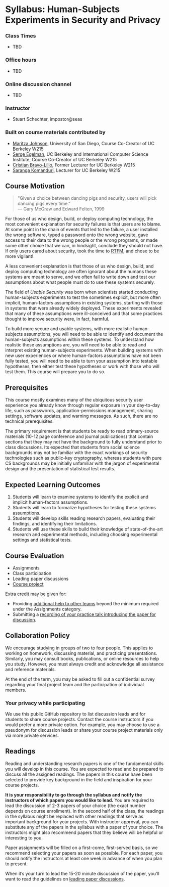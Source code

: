 # Syllabus: Human-Subjects Experiments in Security and Privacy

### Class Times

  - TBD

### Office hours

  - TBD

### Online discussion channel

  - TBD

### Instructor

 - Stuart Schechter, impostor@seas

### Built on course materials contributed by

 - [Maritza Johnson](http://maritzajohnson.com/), University of San Diego, Course Co-Creator of UC Berkeley W215
 - [Serge Egelman](https://www.guanotronic.com/~serge/), UC Berkeley and International Computer Science Institute, Course Co-Creator of UC Berkeley W215
 - [Cristian Bravo-Lillo](https://twitter.com/tamabravolillo), Former Lecturer for UC Berkeley W215
 - [Saranga Komanduri](https://www.ischool.berkeley.edu/people/saranga-komanduri)<!-- http://www.salsite.com/cv -->, Lecturer for UC Berkeley W215


## Course Motivation

> "Given a choice between dancing pigs and security, users will pick dancing pigs every time." \
— Gary McGraw and Edward Felten, 1999

For those of us who design, build, or deploy computing technology, the most convenient explanation for security failures is that users are to blame.  At some point in the chain of events that led to the failure, a user installed the wrong software, typed a password onto the wrong website, gave access to their data to the wrong people or the wrong programs, or made some other choice that we can, in hindsight, conclude they should not have.  If only users cared about security, took the time to [RTFM](https://en.wikipedia.org/wiki/RTFM), and chose to be more vigilant!

A less convenient explanation is that those of us who design, build, and deploy computing technology are often ignorant about the humans these systems are meant to serve, and we often fail to write down and test our assumptions about what people must do to use these systems securely.

The field of _Usable Security_ was born when scientists started conducting human-subjects experiments to test the sometimes explicit, but more often implicit, human-factors assumptions in existing systems, starting with those in systems that were already widely deployed.  These experiments revealed that many of these assumptions were ill-conceived and that some practices thought to improve security were, in fact, harmful.

To build more secure and usable systems, with more realistic human-subjects assumptions, you will need to be able to identify and document the human-subjects assumptions within these systems.  To understand how realistic these assumptions are, you will need to be able to read and interpret existing human-subjects experiments.  When building systems with new user experiences or where human-factors assumptions have not been fully tested, you will need to be able to turn your assumption into testable hypotheses, then either test these hypotheses or work with those who will test them.  This course will prepare you to do so.

## Prerequisites

This course mostly examines many of the ubiquitous security user experience you already know through regular exposure in your day-to-day life, such as passwords, application-permissions management, sharing settings, software updates, and warning messages.  As such, there are no technical prerequisites.

The primary requirement is that students be ready to read primary-source materials (10-12 page conference and journal publications) that contain sections that they may not have the background to fully understand prior to class discussions. Its expected that students from social science backgrounds may not be familiar with the exact workings of security technologies such as public-key cryptography, whereas students with pure CS backgrounds may be initially unfamiliar with the jargon of experimental design and the presentation of statistical test results.

## Expected Learning Outcomes

1. Students will learn to examine systems to identify the explicit and implicit human-factors assumptions.
2. Students will learn to formalize hypotheses for testing these systems assumptions.
3. Students will develop skills reading research papers, evaluating their findings, and identifying their limitations.
4. Students will use these skills to build their knowledge of state-of-the-art research and experimental methods, including choosing experimental settings and statistical tests.

## Course Evaluation

  - Assignments
  - Class participation
  - Leading paper discussions
  - [Course project](/project/)

Extra credit may be given for:
  - Providing [additional help to other teams](/project/helping-others.md) beyond the minimum required under the Assignments category.
  - Submitting a [recording of your practice talk introducing the paper for discussion](/leading-paper-discussions.md).


## Collaboration Policy

We encourage studying in groups of two to four people. This applies to working on homework, discussing material, and practicing presentations. Similarly, you may consult books, publications, or online resources to help you study. However, you must always credit and acknowledge all assistance and reference materials.

At the end of the term, you may be asked to fill out a confidential survey regarding your final project team and the participation of individual members.

### Your privacy while participating

We use this public GitHub repository to list discussion leads and for students to share course projects. Contact the course instructors if you would prefer a more private option. For example, you may choose to use a pseudonym for discussion leads or share your course project materials only via more private services.


## Readings

Reading and understanding research papers is one of the fundamental skills you will develop in this course. You are expected to read and be prepared to discuss all the assigned readings.  The papers in this course have been selected to provide key background in the field and inspiration for your course projects.

**It is your responsibility to go through the syllabus and notify the instructors of which papers you would like to lead.**  You are required to lead the discussion of 2-3 papers of your choice (the exact number depends on course enrollment).  In the second half of the class, the readings in the syllabus might be replaced with other readings that serve as important background for your projects.  With instructor approval, you can substitute any of the papers in the syllabus with a paper of your choice.  The instructors might also recommend papers that they believe will be helpful or interesting to you.

Paper assignments will be filled on a first-come, first-served basis, so we recommend selecting your papers as soon as possible.  For each paper, you should notify the instructors at least one week in advance of when you plan to present.

When it’s your turn to lead the 15-20 minute discussion of the paper, you'll want to read the guidelines on [leading paper discussions](/leading-paper-discussions.md).


<!-- # [Schedule](/schedule) -->

